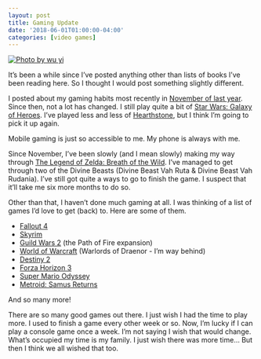 ```yaml
---
layout: post
title: Gaming Update
date: '2018-06-01T01:00:00-04:00'
categories: [video games]
---
```


[![Photo by wu yi](https://images.unsplash.com/photo-1519888225640-4e937ce64761?ixlib=rb-0.3.5&ixid=eyJhcHBfaWQiOjEyMDd9&s=501834ad07f41271143850bbd85dec07&auto=format&fit=crop&w=1489&q=80 "Photo by wu yi")](https://unsplash.com/photos/WiLqkXbP1do)

It’s been a while since I’ve posted anything other than lists of books I’ve been reading here. So I thought I would post something slightly different.

I posted about my gaming habits most recently in [November of last year](https://ryan.grier.co/2017/11/05/video-games-and-gaming/). Since then, not a lot has changed. I still play quite a bit of [Star Wars: Galaxy of Heroes](https://www.ea.com/games/starwars/galaxy-of-heroes). I’ve played less and less of [Hearthstone](https://playhearthstone.com/en-us/), but I think I’m going to pick it up again. 

Mobile gaming is just so accessible to me. My phone is always with me. 

Since November, I’ve been slowly (and I mean slowly) making my way through [The Legend of Zelda: Breath of the Wild](https://www.zelda.com/breath-of-the-wild/). I’ve managed to get through two of the Divine Beasts (Divine Beast Vah Ruta & Divine Beast Vah Rudania). I’ve still got quite a ways to go to finish the game. I suspect that it’ll take me six more months to do so. 

Other than that, I haven’t done much gaming at all. I was thinking of a list of games I’d love to get (back) to. Here are some of them. 

- [Fallout 4](https://fallout.bethesda.net)
- [Skyrim](https://elderscrolls.bethesda.net/en?)
- [Guild Wars 2](https://www.guildwars2.com/en/) (the Path of Fire expansion)
- [World of Warcraft](https://worldofwarcraft.com/en-us/) (Warlords of Draenor - I’m way behind)
- [Destiny 2](https://www.destinythegame.com)
- [Forza Horizon 3](https://forzamotorsport.net/en-US/games/fh3)
- [Super Mario Odyssey](https://www.nintendo.com/games/detail/super-mario-odyssey-switch)
- [Metroid: Samus Returns](https://www.nintendo.com/games/detail/metroid-samus-returns-3ds)

And so many more!

There are so many good games out there. I just wish I had the time to play more. I used to finish a game every other week or so. Now, I’m lucky if I can play a console game once a week. I’m not saying I wish that would change. What’s occupied my time is my family. I just wish there was more time… But then I think we all wished that too. 
